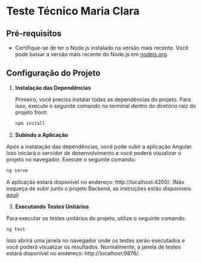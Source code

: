 # Teste Técnico Maria Clara

## Pré-requisitos

- Certifique-se de ter o Node.js instalado na versão mais recente. Você pode baixar a versão mais recente do Node.js em [nodejs.org](https://nodejs.org/).

## Configuração do Projeto

1. **Instalação das Dependências**

   Primeiro, você precisa instalar todas as dependências do projeto. Para isso, execute o seguinte comando no terminal dentro do diretório raiz do projeto front:

   ```bash
   npm install

   ```

2. **Subindo a Aplicação**

Após a instalação das dependências, você pode subir a aplicação Angular. Isso iniciará o servidor de desenvolvimento e você poderá visualizar o projeto no navegador. Execute o seguinte comando:

```bash
ng serve
```

A aplicação estará disponível no endereço: http://localhost:4200/. (Não esqueça de subir junto o projeto Backend, as instruções estão disponiveis [aqui](../bmw-ilia/README.md))

3. **Executando Testes Unitários**

Para executar os testes unitários do projeto, utilize o seguinte comando:

```bash
ng test
```

Isso abrirá uma janela no navegador onde os testes serão executados e você poderá visualizar os resultados. Normalmente, a janela de testes estará disponível no endereço: http://localhost:9876/.
